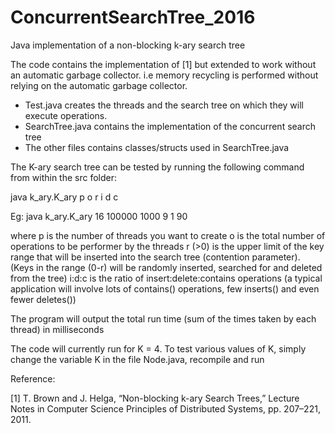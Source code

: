 # ConcurrentSearchTree_2016
Java implementation of a non-blocking k-ary search tree 

The code contains the implementation of [1] but extended to work without an automatic garbage collector. 
i.e memory recycling is performed without relying on the automatic garbage collector.

- Test.java creates the threads and the search tree on which they will execute operations.
- SearchTree.java contains the implementation of the concurrent search tree 
- The other files contains classes/structs used in SearchTree.java 
 
The K-ary search tree can be tested by running the following command
from within the src folder:

java k_ary.K_ary p o r i d c

Eg: java k_ary.K_ary 16 100000 1000 9 1 90

where
	p is the number of threads you want to create
	o is the total number of operations to be performer by the threads
	r (>0) is the upper limit of the key range that will be inserted into the search tree (contention parameter). 
		(Keys in the range (0-r) will be randomly inserted, searched for and deleted from the tree)
	i:d:c is the ratio of insert:delete:contains operations 
	(a typical application will involve lots of contains() operations, few inserts() and even fewer deletes())
	
The program will output the total run time (sum of the times taken by each thread) in milliseconds

The code will currently run for K = 4.
To test various values of K, simply change the variable K in the file Node.java, recompile and run

Reference:

[1] T. Brown and J. Helga, “Non-blocking k-ary Search Trees,” Lecture Notes in Computer Science Principles of Distributed Systems, pp. 207–221, 2011.
